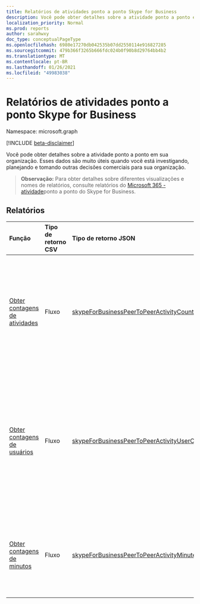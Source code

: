 ```yaml
---
title: Relatórios de atividades ponto a ponto Skype for Business
description: Você pode obter detalhes sobre a atividade ponto a ponto em sua organização. Esses dados são muito úteis quando você está investigando, planejando e tomando outras decisões comerciais para sua organização.
localization_priority: Normal
ms.prod: reports
author: sarahwxy
doc_type: conceptualPageType
ms.openlocfilehash: 6980e17270db042535b07dd2550114e916827285
ms.sourcegitcommit: 479b366f3265b666fdc024b0f90b8d29764bb4b2
ms.translationtype: MT
ms.contentlocale: pt-BR
ms.lasthandoff: 01/26/2021
ms.locfileid: "49983038"
---
```

# <a name="skype-for-business-peer-to-peer-activity-reports"></a>Relatórios de atividades ponto a ponto Skype for Business

Namespace: microsoft.graph

[!INCLUDE [beta-disclaimer](../../includes/beta-disclaimer.md)]

Você pode obter detalhes sobre a atividade ponto a ponto em sua organização. Esses dados são muito úteis quando você está investigando, planejando e tomando outras decisões comerciais para sua organização.

> **Observação:** Para obter detalhes sobre diferentes visualizações e nomes de relatórios, consulte relatórios do [Microsoft 365 - atividade](https://support.office.com/client/Skype-for-Business-Online-peertopeer-activity-d3b2d569-4ee9-44b8-92bf-d518142f0713)ponto a ponto do Skype for Business.

## <a name="reports"></a>Relatórios

| Função                                 | Tipo de retorno CSV | Tipo de retorno JSON                         | Descrição                              |
| :--------------------------------------- | :-------------- | :--------------------------------------- | ---------------------------------------- |
| [Obter contagens de atividades](../api/reportroot-getskypeforbusinesspeertopeeractivitycounts.md) | Fluxo          | [skypeForBusinessPeerToPeerActivityCounts](../resources/skypeforbusinesspeertopeeractivitycounts.md) | Obtenha tendências de uso no número e tipo de sessões realizadas em sua organização. Os tipos de sessões incluem mensagens instantâneas, áudio, vídeo, compartilhamento de aplicativos e transferência de arquivos. |
| [Obter contagens de usuários](../api/reportroot-getskypeforbusinesspeertopeeractivityusercounts.md) | Fluxo          | [skypeForBusinessPeerToPeerActivityUserCounts](../resources/skypeforbusinesspeertopeeractivityusercounts.md) | Obtenha tendências de uso do número de usuários únicos e o tipo de sessões ponto a ponto realizadas em sua organização. Os tipos de sessões incluem mensagens instantâneas, áudio, vídeo, compartilhamento de aplicativos e transferência de arquivos em sessões ponto a ponto. |
| [Obter contagens de minutos](../api/reportroot-getskypeforbusinesspeertopeeractivityminutecounts.md) | Fluxo          | [skypeForBusinessPeerToPeerActivityMinuteCounts](../resources/skypeforbusinesspeertopeeractivityminutecounts.md) | Obtenha tendências de uso da duração em minutos e tipo de sessões ponto a ponto realizadas em sua organização. Tipos de sessões incluem áudio e vídeo. |


